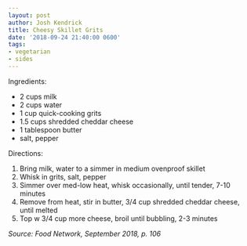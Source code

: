 ```yaml
---
layout: post
author: Josh Kendrick
title: Cheesy Skillet Grits
date: '2018-09-24 21:40:00 0600'
tags:
- vegetarian
- sides
---
```


Ingredients:
* 2 cups milk
* 2 cups water
* 1 cup quick-cooking grits
* 1.5 cups shredded cheddar cheese
* 1 tablespoon butter
* salt, pepper

Directions:
1. Bring milk, water to a simmer in medium ovenproof skillet
2. Whisk in grits, salt, pepper
3. Simmer over med-low heat, whisk occasionally, until tender, 7-10 minutes
4. Remove from heat, stir in butter, 3/4 cup shredded cheddar cheese, until melted
5. Top w 3/4 cup more cheese, broil until bubbling, 2-3 minutes

*Source: Food Network, September 2018, p. 106*
